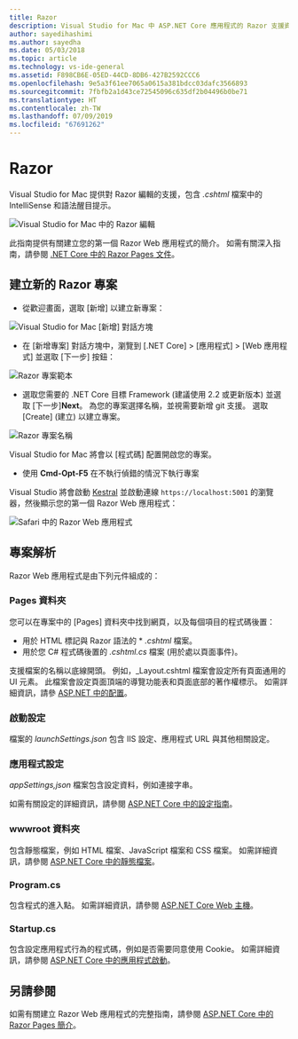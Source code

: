 ```yaml
---
title: Razor
description: Visual Studio for Mac 中 ASP.NET Core 應用程式的 Razor 支援資訊
author: sayedihashimi
ms.author: sayedha
ms.date: 05/03/2018
ms.topic: article
ms.technology: vs-ide-general
ms.assetid: F898CB6E-05ED-44CD-8DB6-427B2592CCC6
ms.openlocfilehash: 9e5a3f61ee7065a0615a381bdcc03dafc3566893
ms.sourcegitcommit: 7fbfb2a1d43ce72545096c635df2b04496b0be71
ms.translationtype: HT
ms.contentlocale: zh-TW
ms.lasthandoff: 07/09/2019
ms.locfileid: "67691262"
---
```

# <a name="razor"></a>Razor

Visual Studio for Mac 提供對 Razor 編輯的支援，包含 *.cshtml* 檔案中的 IntelliSense 和語法醒目提示。

![Visual Studio for Mac 中的 Razor 編輯](media/razor-editor.png)

此指南提供有關建立您的第一個 Razor Web 應用程式的簡介。 如需有關深入指南，請參閱 [.NET Core 中的 Razor Pages 文件](/aspnet/core/razor-pages/index)。

## <a name="creating-a-new-razor-project"></a>建立新的 Razor 專案

* 從歡迎畫面，選取 [新增]  以建立新專案：

![Visual Studio for Mac [新增] 對話方塊](media/razor-new.png)

* 在 [新增專案] 對話方塊中，瀏覽到 [.NET Core]   > [應用程式]   > [Web 應用程式]  並選取 [下一步]  按鈕：

![Razor 專案範本](media/razor-new-project1.png)

* 選取您需要的 .NET Core 目標 Framework (建議使用 2.2 或更新版本) 並選取 [下一步]**Next**。  為您的專案選擇名稱，並視需要新增 git 支援。 選取 [Create] \(建立\)  以建立專案。

![Razor 專案名稱](media/razor-new-project2.png)

Visual Studio for Mac 將會以 [程式碼] 配置開啟您的專案。

* 使用 **Cmd-Opt-F5** 在不執行偵錯的情況下執行專案

Visual Studio 將會啟動 [Kestral](https://docs.microsoft.com/aspnet/core/fundamentals/servers/kestrel) 並啟動連線 `https://localhost:5001` 的瀏覽器，然後顯示您的第一個 Razor Web 應用程式：

![Safari 中的 Razor Web 應用程式](media/razor-webapp.png)

## <a name="project-anatomy"></a>專案解析

Razor Web 應用程式是由下列元件組成的：

### <a name="pages-folder"></a>Pages 資料夾

您可以在專案中的 [Pages] 資料夾中找到網頁，以及每個項目的程式碼後置：
* 用於 HTML 標記與 Razor 語法的 * *.cshtml* 檔案。
* 用於您 C# 程式碼後置的 *.cshtml.cs* 檔案 (用於處以頁面事件)。

支援檔案的名稱以底線開頭。 例如，_Layout.cshtml 檔案會設定所有頁面通用的 UI 元素。 此檔案會設定頁面頂端的導覽功能表和頁面底部的著作權標示。 如需詳細資訊，請參 [ASP.NET 中的配置](https://docs.microsoft.com/aspnet/core/mvc/views/layout)。

### <a name="launch-settings"></a>啟動設定

檔案的 *launchSettings.json* 包含 IIS 設定、應用程式 URL 與其他相關設定。

### <a name="app-settings"></a>應用程式設定

*appSettings,json* 檔案包含設定資料，例如連接字串。

如需有關設定的詳細資訊，請參閱 [ASP.NET Core 中的設定指南](https://docs.microsoft.com/aspnet/core/fundamentals/configuration/index)。

### <a name="wwwroot-folder"></a>wwwroot 資料夾

包含靜態檔案，例如 HTML 檔案、JavaScript 檔案和 CSS 檔案。 如需詳細資訊，請參閱 [ASP.NET Core 中的靜態檔案](https://docs.microsoft.com/aspnet/core/fundamentals/static-files)。

### <a name="programcs"></a>Program.cs

包含程式的進入點。 如需詳細資訊，請參閱 [ASP.NET Core Web 主機](https://docs.microsoft.com/aspnet/core/fundamentals/host/web-host)。

### <a name="startupcs"></a>Startup.cs

包含設定應用程式行為的程式碼，例如是否需要同意使用 Cookie。 如需詳細資訊，請參閱 [ASP.NET Core 中的應用程式啟動](https://docs.microsoft.com/aspnet/core/fundamentals/startup)。

## <a name="see-aso"></a>另請參閱

如需有關建立 Razor Web 應用程式的完整指南，請參閱 [ASP.NET Core 中的 Razor Pages 簡介](https://docs.microsoft.com/aspnet/core/razor-pages/index)。
